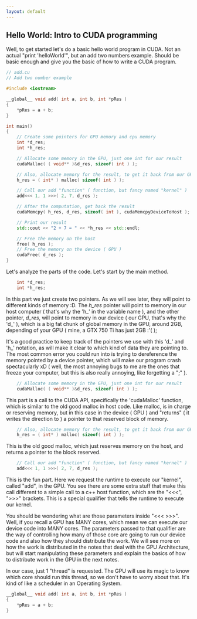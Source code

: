 ```yaml
---
layout: default
---
```


## Hello World: Intro to CUDA programming

Well, to get started let's do a basic hello world program in CUDA. Not an actual "print 'helloWorld'", but an add two numbers example. Should be basic enough and give you the basic of how to write a CUDA program.

```c++
// add.cu
// Add two number example

#include <iostream>

__global__ void add( int a, int b, int *pRes )
{
    *pRes = a + b;
}

int main()
{
    // Create some pointers for GPU memory and cpu memory
    int *d_res;
    int *h_res;

    // Allocate some memory in the GPU, just one int for our result 
    cudaMalloc( ( void** )&d_res, sizeof( int ) );

    // Also, allocate memory for the result, to get it back from our GPU
    h_res = ( int* ) malloc( sizeof( int ) );

    // Call our add "function" ( function, but fancy named "kernel" )
    add<<< 1, 1 >>>( 2, 7, d_res );

    // After the computation, get back the result
    cudaMemcpy( h_res, d_res, sizeof( int ), cudaMemcpyDeviceToHost );

    // Print our result
    std::cout << "2 + 7 = " << *h_res << std::endl;

    // Free the memory on the host
    free( h_res );
    // Free the memory on the device ( GPU )
    cudaFree( d_res );
}

```

Let's analyze the parts of the code. Let's start by the main method.


```c++
    int *d_res;
    int *h_res;
```

In this part we just create two pointers. As we will see later, they will point to different kinds of memory :D. The _h_res_ pointer will point to memory in our host computer ( that's why the 'h_' in the variable name ), and the other pointer, _d_res_, will point to memory in our device ( our GPU, that's why the 'd_' ), which is a big fat chunk of global memory in the GPU, around 2GB, depending of your GPU ( mine, a GTX 750 Ti has just 2GB :'( );

It's a good practice to keep track of the pointers we use with this 'd_' and 'h_' notation, as will make it clear to which kind of data they are pointing to. The most common error you could run into is trying to dereference the memory pointed by a device pointer, which will make our program crash spectacularly xD ( well, the most annoying bugs to me are the ones that freeze your computer, but this is also really annoying, like forgetting a ";" ).

```c++
    // Allocate some memory in the GPU, just one int for our result 
    cudaMalloc( ( void** )&d_res, sizeof( int ) );
```

This part is a call to the CUDA API, specifically the 'cudaMalloc' function, which is similar to the old good malloc in host code. Like malloc, is in charge or reserving memory, but in this case in the device ( GPU ) and "returns" ( it writes the direction to ) a pointer to that reserved block of memory.

```c++
    // Also, allocate memory for the result, to get it back from our GPU
    h_res = ( int* ) malloc( sizeof( int ) );
```

This is the old good malloc, which just reserves memory on the host, and returns a pointer to the block reserved.

```c++
    // Call our add "function" ( function, but fancy named "kernel" )
    add<<< 1, 1 >>>( 2, 7, d_res );
```

This is the fun part. Here we request the runtime to execute our "kernel", called "add", in the GPU. You see there are some extra stuff that make this call different to a simple call to a c++ host function, which are the "<<<", ">>>" brackets. This is a special qualifier that tells the runtime to execute our kernel.

You should be wondering what are those parameters inside "<<< >>>". Well, if you recall a GPU has MANY cores, which mean we can execute our device code into MANY cores. The parameters passed to that qualifier are the way of controlling how many of those core are going to run our device code and also how they should distribute the work. We will see more on how the work is distributed in the notes that deal with the GPU Architecture, but will start manipulating these parameters and explain the basics of how to distribute work in the GPU in the next notes.

In our case, just 1 "thread" is requested. The GPU will use its magic to know which core should run this thread, so we don't have to worry about that. It's kind of like a scheduler in an Operating System.


```c++
__global__ void add( int a, int b, int *pRes )
{
    *pRes = a + b;
}
```

